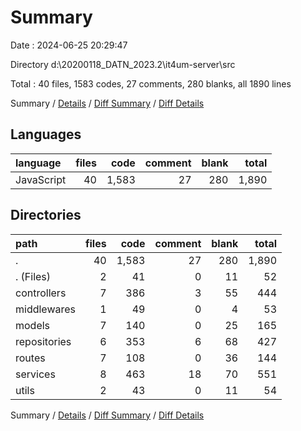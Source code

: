 # Summary

Date : 2024-06-25 20:29:47

Directory d:\\20200118_DATN_2023.2\\it4um-server\\src

Total : 40 files,  1583 codes, 27 comments, 280 blanks, all 1890 lines

Summary / [Details](details.md) / [Diff Summary](diff.md) / [Diff Details](diff-details.md)

## Languages
| language | files | code | comment | blank | total |
| :--- | ---: | ---: | ---: | ---: | ---: |
| JavaScript | 40 | 1,583 | 27 | 280 | 1,890 |

## Directories
| path | files | code | comment | blank | total |
| :--- | ---: | ---: | ---: | ---: | ---: |
| . | 40 | 1,583 | 27 | 280 | 1,890 |
| . (Files) | 2 | 41 | 0 | 11 | 52 |
| controllers | 7 | 386 | 3 | 55 | 444 |
| middlewares | 1 | 49 | 0 | 4 | 53 |
| models | 7 | 140 | 0 | 25 | 165 |
| repositories | 6 | 353 | 6 | 68 | 427 |
| routes | 7 | 108 | 0 | 36 | 144 |
| services | 8 | 463 | 18 | 70 | 551 |
| utils | 2 | 43 | 0 | 11 | 54 |

Summary / [Details](details.md) / [Diff Summary](diff.md) / [Diff Details](diff-details.md)